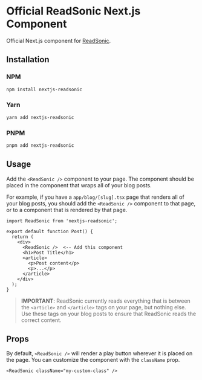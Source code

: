 # Official ReadSonic Next.js Component

Official Next.js component for [ReadSonic](https://readsonic.io).

## Installation

### NPM

```bash
npm install nextjs-readsonic
```

### Yarn

```bash
yarn add nextjs-readsonic
```

### PNPM

```bash
pnpm add nextjs-readsonic
```

## Usage

Add the `<ReadSonic />` component to your page. The component should be placed in the component that wraps all of your blog posts.

For example, if you have a `app/blog/[slug].tsx` page that renders all of your blog posts, you should add the `<ReadSonic />` component to that page, or to a component that is rendered by that page.

```tsx
import ReadSonic from 'nextjs-readsonic';

export default function Post() {
  return (
    <div>
      <ReadSonic />  <-- Add this component
      <h1>Post Title</h1>
      <article>
        <p>Post content</p>
        <p>...</p>
      </article>
    </div>
  );
}
```

> **IMPORTANT**: ReadSonic currently reads everything that is between the `<article>` and `</article>` tags on your page, but nothing else. Use these tags on your blog posts to ensure that ReadSonic reads the correct content.


## Props

By default, `<ReadSonic />` will render a play button wherever it is placed on the page. You can customize the component with the `className` prop.

```tsx
<ReadSonic className="my-custom-class" />
```
